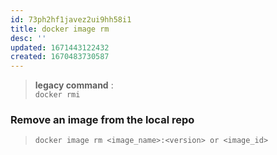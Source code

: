 ```yaml
---
id: 73ph2hf1javez2ui9hh58i1
title: docker image rm
desc: ''
updated: 1671443122432
created: 1670483730587
---
```


> **legacy command** :  
> `docker rmi`

### Remove an image from the local repo

> `docker image rm <image_name>:<version> or <image_id>`
